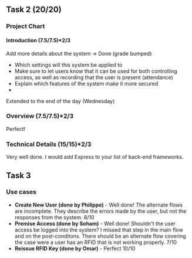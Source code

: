 ## Task 2 (20/20)

### Project Chart

#### Introduction (7.5/7.5)*2/3
Add more details about the system -> Done (grade bumped)
- Which settings will this system be applied to
- Make sure to let users know that it can be used for both controlling access, as well as recording that the user is present (attendance)
- Explain which features of the system make it more secured
- 
Extended to the end of the day (Wednesday)

### Overview (7.5/7.5)*2/3
 Perfect!
 
 
 ### Technical Details (15/15)*2/3
 Very well done. I would add Express to your list of back-end frameworks.
 
 ## Task 3
 
 ### Use cases
 
- **Create New User (done by Philippe)** - Well done! The alternate flows are incomplete. They describe the errors made by the user, but not the responses from the system. 8/10
- **Premise Access (done by Soham)** - Well done! Shouldn't the user access be logged into the system? I missed that step in the main flow and on the post-conditons. There should be an alternate flow covering the case were a user has an RFID that is not working properly. 7/10
- **Reissue RFID Key (done by Omar)** - Perfect 10/10
